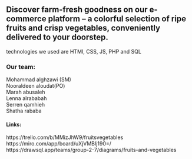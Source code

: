 <h2>Discover farm-fresh goodness on our e-commerce platform – a colorful selection of ripe fruits and crisp vegetables, conveniently delivered to your doorstep.</h2>

technologies we used are HTMI, CSS, JS, PHP and SQL

<h3> Our team: </h3>
Mohammad alghzawi (SM) <br> Nooraldeen aloudat(PO) <br> Marah abusaleh <br> Lenna alrababah <br> Serren qamhieh <br> Shatha rababa

<h4>Links:</h4>
<div>https://trello.com/b/MMizJhW9/fruitsvegetables</div>
<div>https://miro.com/app/board/uXjVMBIj190=/</div>
<dix>https://drawsql.app/teams/group-2-7/diagrams/fruits-and-vegetables</dix>

